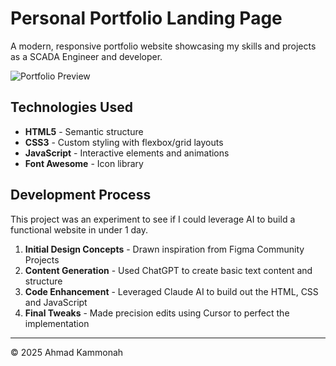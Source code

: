 # Personal Portfolio Landing Page

A modern, responsive portfolio website showcasing my skills and projects as a SCADA Engineer and developer.

![Portfolio Preview](preview.png)

## Technologies Used

- **HTML5** - Semantic structure
- **CSS3** - Custom styling with flexbox/grid layouts
- **JavaScript** - Interactive elements and animations
- **Font Awesome** - Icon library

## Development Process

This project was an experiment to see if I could leverage AI to build a functional website in under 1 day.

1. **Initial Design Concepts** - Drawn inspiration from Figma Community Projects
2. **Content Generation** - Used ChatGPT to create basic text content and structure
3. **Code Enhancement** - Leveraged Claude AI to build out the HTML, CSS and JavaScript
4. **Final Tweaks** - Made precision edits using Cursor to perfect the implementation

---

© 2025 Ahmad Kammonah
